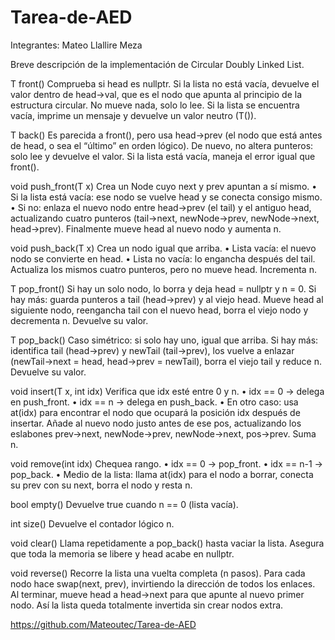# Tarea-de-AED

Integrantes:
Mateo Llallire Meza

Breve descripción de la implementación de Circular Doubly Linked List.

T front() Comprueba si head es nullptr. Si la lista no está vacía, devuelve el valor dentro de head->val, que es el nodo que apunta al principio de la estructura circular. No mueve nada, solo lo lee. Si la lista se encuentra vacía, imprime un mensaje y devuelve un valor neutro (T()).

T back() Es parecida a front(), pero usa head->prev (el nodo que está antes de head, o sea el “último” en orden lógico). De nuevo, no altera punteros: solo lee y devuelve el valor. Si la lista está vacía, maneja el error igual que front().

void push_front(T x) Crea un Node cuyo next y prev apuntan a sí mismo.
• Si la lista está vacía: ese nodo se vuelve head y se conecta consigo mismo.
• Si no: enlaza el nuevo nodo entre head->prev (el tail) y el antiguo head, actualizando cuatro punteros (tail->next, newNode->prev, newNode->next, head->prev). Finalmente mueve head al nuevo nodo y aumenta n.

void push_back(T x) Crea un nodo igual que arriba.
• Lista vacía: el nuevo nodo se convierte en head.
• Lista no vacía: lo engancha después del tail. Actualiza los mismos cuatro punteros, pero no mueve head. Incrementa n.

T pop_front() Si hay un solo nodo, lo borra y deja head = nullptr y n = 0.
Si hay más: guarda punteros a tail (head->prev) y al viejo head. Mueve head al siguiente nodo, reengancha tail con el nuevo head, borra el viejo nodo y decrementa n. Devuelve su valor.

T pop_back() Caso simétrico: si solo hay uno, igual que arriba.
Si hay más: identifica tail (head->prev) y newTail (tail->prev), los vuelve a enlazar (newTail->next = head, head->prev = newTail), borra el viejo tail y reduce n. Devuelve su valor.

void insert(T x, int idx)	 Verifica que idx esté entre 0 y n.
• idx == 0 → delega en push_front.
• idx == n → delega en push_back.
• En otro caso: usa at(idx) para encontrar el nodo que ocupará la posición idx después de insertar. Añade al nuevo nodo justo antes de ese pos, actualizando los eslabones prev->next, newNode->prev, newNode->next, pos->prev. Suma n.





void remove(int idx) Chequea rango.
• idx == 0 → pop_front.
• idx == n-1 → pop_back.
• Medio de la lista: llama at(idx) para el nodo a borrar, conecta su prev con su next, borra el nodo y resta n.

bool empty()	Devuelve true cuando n == 0 (lista vacía).

int size()	Devuelve el contador lógico n.

void clear()	Llama repetidamente a pop_back() hasta vaciar la lista. Asegura que toda la memoria se libere y head acabe en nullptr.

void reverse()	Recorre la lista una vuelta completa (n pasos). Para cada nodo hace 
swap(next, prev), invirtiendo la dirección de todos los enlaces. Al terminar, mueve head a head->next para que apunte al nuevo primer nodo. Así la lista queda totalmente invertida sin crear nodos extra.


https://github.com/Mateoutec/Tarea-de-AED
